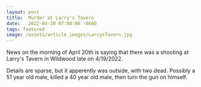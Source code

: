 ```yaml
---
layout: post
title:  Murder at Larry's Tavern
date:   2022-04-20 07:00:00 -0600
tags: featured
image: /assets/article_images/LarrysTavern.jpg
---
```


News on the morning of April 20th is saying that there was a shooting at Larry's Tavern in Wildwood late on 4/19/2022.

Details are sparse, but it apperently was outside, with two dead. Possibly a 51 year old male, killed a 40 year old male, then turn the gun on himself.